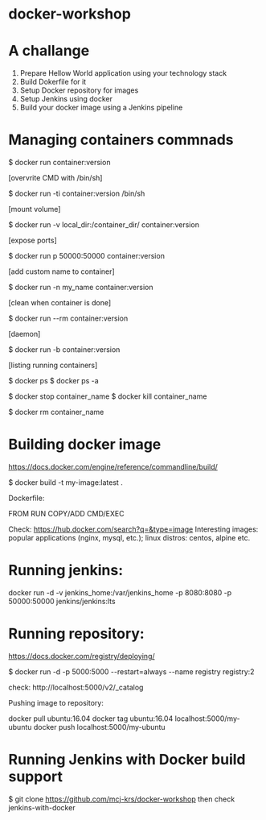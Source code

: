 # docker-workshop

A challange
================


1. Prepare Hellow World application using your technology stack
2. Build Dokerfile for it
3. Setup Docker repository for images
4. Setup Jenkins using docker
5. Build your docker image using a Jenkins pipeline


Managing containers commnads
===========================================

$ docker run container:version

[overvrite CMD with /bin/sh]

$ docker run -ti container:version /bin/sh


[mount volume]

$ docker run -v local_dir:/container_dir/ container:version 


[expose ports]

$ docker run p 50000:50000 container:version 


[add custom name to container]

$ docker run -n my_name container:version

[clean when container is done]

$ docker run --rm container:version


[daemon]

$ docker run -b container:version

[listing running containers]

$ docker ps
$ docker ps -a


$ docker stop container_name
$ docker kill container_name

$ docker rm container_name


Building docker image
===========================================

https://docs.docker.com/engine/reference/commandline/build/

$ docker build -t my-image:latest .

Dockerfile:

FROM
RUN
COPY/ADD
CMD/EXEC


Check: https://hub.docker.com/search?q=&type=image
Interesting images: popular applications (nginx, mysql, etc.); linux distros: centos, alpine etc.



Running jenkins:
===========================================
docker run -d -v jenkins_home:/var/jenkins_home -p 8080:8080 -p 50000:50000 jenkins/jenkins:lts

 

 Running repository:
===========================================

https://docs.docker.com/registry/deploying/

$ docker run -d -p 5000:5000 --restart=always --name registry registry:2

check: http://localhost:5000/v2/_catalog


Pushing image to repository:

docker pull ubuntu:16.04
docker tag ubuntu:16.04 localhost:5000/my-ubuntu
docker push localhost:5000/my-ubuntu


Running Jenkins with Docker build support
===========================================

$ git clone https://github.com/mcj-krs/docker-workshop
then check jenkins-with-docker

